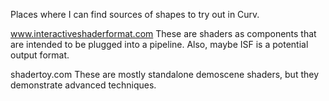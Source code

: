 Places where I can find sources of shapes to try out in Curv.

www.interactiveshaderformat.com
These are shaders as components that are intended to be plugged into a pipeline.
Also, maybe ISF is a potential output format.

shadertoy.com
These are mostly standalone demoscene shaders, but they demonstrate advanced
techniques.

